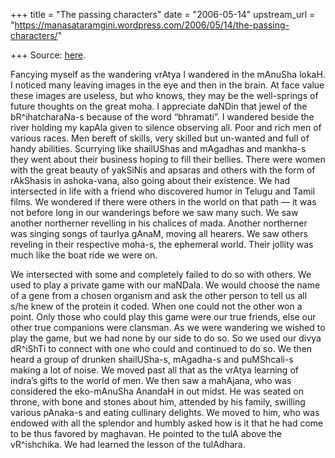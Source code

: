 +++
title = "The passing characters"
date = "2006-05-14"
upstream_url = "https://manasataramgini.wordpress.com/2006/05/14/the-passing-characters/"

+++
Source: [here](https://manasataramgini.wordpress.com/2006/05/14/the-passing-characters/).

Fancying myself as the wandering vrAtya I wandered in the mAnuSha lokaH. I noticed many leaving images in the eye and then in the brain. At face value these images are useless, but who knows, they may be the well-springs of future thoughts on the great moha. I appreciate daNDin that jewel of the bR^ihatcharaNa-s because of the word “bhramati”. I wandered beside the river holding my kapAla given to silence observing all. Poor and rich men of various races. Men bereft of skills, very skilled but un-wanted and full of handy abilities. Scurrying like shailUShas and mAgadhas and mankha-s they went about their business hoping to fill their bellies. There were women with the great beauty of yakSiNis and apsaras and others with the form of rAkShasis in ashoka-vana, also going about their existence. We had intersected in life with a friend who discovered humor in Telugu and Tamil films. We wondered if there were others in the world on that path — it was not before long in our wanderings before we saw many such. We saw another northerner revelling in his chalices of mada. Another northerner was singing songs of taurIya gAnaM, moving all hearers. We saw others reveling in their respective moha-s, the ephemeral world. Their jollity was much like the boat ride we were on.

We intersected with some and completely failed to do so with others. We used to play a private game with our maNDala. We would choose the name of a gene from a chosen organism and ask the other person to tell us all s/he knew of the protein it coded. When one could not the other won a point. Only those who could play this game were our true friends, else our other true companions were clansman. As we were wandering we wished to play the game, but we had none by our side to do so. So we used our divya dR^iShTi to connect with one who could and continued to do so. We then heard a group of drunken shailUSha-s, mAgadha-s and puMShcali-s making a lot of noise. We moved past all that as the vrAtya learning of indra’s gifts to the world of men. We then saw a mahAjana, who was considered the eko-mAnuSha AnandaH in out midst. He was seated on throne, with bone and stones about him, attended by his family, swilling various pAnaka-s and eating cullinary delights. We moved to him, who was endowed with all the splendor and humbly asked how is it that he had come to be thus favored by maghavan. He pointed to the tulA above the vR^ishchika. We had learned the lesson of the tulAdhara.

